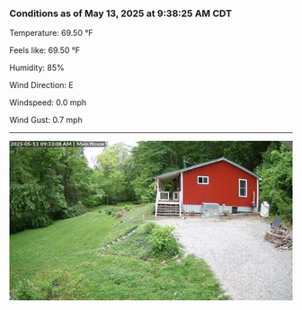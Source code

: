 ### Conditions as of May 13, 2025 at 9:38:25 AM CDT 

Temperature: 69.50 &deg;F

Feels like: 69.50 &deg;F

Humidity: 85%

Wind Direction: E

Windspeed: 0.0 mph

Wind Gust: 0.7 mph

---

<img src="./images/latest.jpeg"/>

